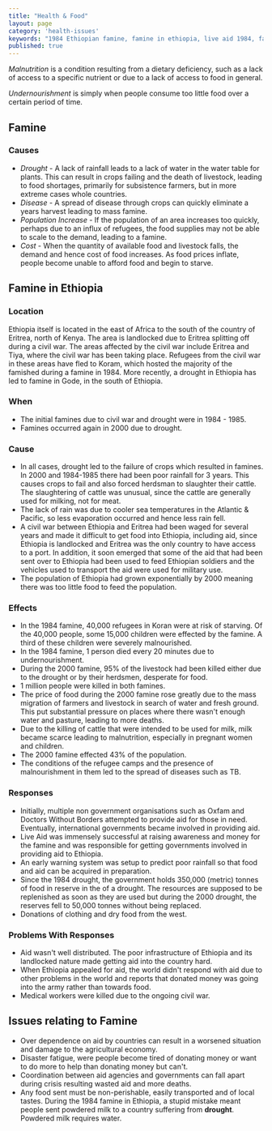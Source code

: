 ```yaml
---
title: "Health & Food"
layout: page
category: 'health-issues'
keywords: "1984 Ethiopian famine, famine in ethiopia, live aid 1984, famine in the world, famine in ethiopia 2000, 2000 famine"
published: true
---
```


*Malnutrition* is a condition resulting from a dietary deficiency, such as a lack of access to a specific nutrient or due to a lack of access to food in general. 

*Undernourishment* is simply when people consume too little food over a certain period of time.

## Famine

### Causes

- *Drought* - A lack of rainfall leads to a lack of water in the water table for plants. This can result in crops failing and the death of livestock, leading to food shortages, primarily for subsistence farmers, but in more extreme cases whole countries. 
- *Disease* - A spread of disease through crops can quickly eliminate a years harvest leading to mass famine.
- *Population Increase* - If the population of an area increases too quickly, perhaps due to an influx of refugees, the food supplies may not be able to scale to the demand, leading to a famine. 
- *Cost* - When the quantity of available food and livestock falls, the demand and hence cost of food increases. As food prices inflate, people become unable to afford food and begin to starve. 

## Famine in Ethiopia

### Location

Ethiopia itself is located in the east of Africa to the south of the country of Eritrea, north of Kenya. The area is landlocked due to Eritrea splitting off during a civil war. The areas affected by the civil war include Eritrea and Tiya, where the civil war has been taking place. Refugees from the civil war in these areas have fled to Koram, which hosted the majority of the famished during a famine in 1984. More recently, a drought in Ethiopia has led to famine in Gode, in the south of Ethiopia. 

### When

- The initial famines due to civil war and drought were in 1984 - 1985. 
- Famines occurred again in 2000 due to drought. 

### Cause

- In all cases, drought led to the failure of crops which resulted in famines. In 2000 and 1984-1985 there had been poor rainfall for 3 years. This causes crops to fail and also forced herdsman to slaughter their cattle. The slaughtering of cattle was unusual, since the cattle are generally used for milking, not for meat. 
- The lack of rain was due to cooler sea temperatures in the Atlantic & Pacific, so less evaporation occurred and hence less rain fell. 
- A civil war between Ethiopia and Eritrea had been waged for several years and made it difficult to get food into Ethiopia, including aid, since Ethiopia is landlocked and Eritrea was the only country to have access to a port. In addition, it soon emerged that some of the aid that had been sent over to Ethiopia had been used to feed Ethiopian soldiers and the vehicles used to transport the aid were used for military use. 
- The population of Ethiopia had grown exponentially by 2000 meaning there was too little food to feed the population. 

### Effects

- In the 1984 famine, 40,000 refugees in Koran were at risk of starving. Of the 40,000 people, some 15,000 children were effected by the famine. A third of these children were severely malnourished.
- In the 1984 famine, 1 person died every 20 minutes due to undernourishment. 
- During the 2000 famine, 95% of the livestock had been killed either due to the drought or by their herdsmen, desperate for food. 
- 1 million people were killed in both famines. 
- The price of food during the 2000 famine rose greatly due to the mass migration of farmers and livestock in search of water and fresh ground. This put substantial pressure on places where there wasn't enough water and pasture, leading to more deaths.
- Due to the killing of cattle that were intended to be used for milk, milk became scarce leading to malnutrition, especially in pregnant women and children. 
- The 2000 famine effected 43% of the population.
- The conditions of the refugee camps and the presence of malnourishment in them led to the spread of diseases such as TB. 

### Responses

- Initially, multiple non government organisations such as Oxfam and Doctors Without Borders attempted to provide aid for those in need. Eventually, international governments became involved in providing aid. 
- Live Aid was immensely successful at raising awareness and money for the famine and was responsible for getting governments involved in providing aid to Ethiopia. 
- An early warning system was setup to predict poor rainfall so that food and aid can be acquired in preparation. 
- Since the 1984 drought, the government holds 350,000 (metric) tonnes of food in reserve in the of a drought. The resources are supposed to be replenished as soon as they are used but during the 2000 drought, the reserves fell to 50,000 tonnes without being replaced. 
- Donations of clothing and dry food from the west. 

### Problems With Responses

- Aid wasn't well distributed. The poor infrastructure of Ethiopia and its landlocked nature made getting aid into the country hard. 
- When Ethiopia appealed for aid, the world didn't respond with aid due to other problems in the world and reports that donated money was going into the army rather than towards food.
- Medical workers were killed due to the ongoing civil war. 

## Issues relating to Famine

- Over dependence on aid by countries can result in a worsened situation and damage to the agricultural economy. 
- Disaster fatigue, were people become tired of donating money or want to do more to help than donating money but can't. 
- Coordination between aid agencies and governments can fall apart during crisis resulting wasted aid and more deaths.
- Any food sent must be non-perishable, easily transported and of local tastes. During the 1984 famine in Ethiopia, a stupid mistake meant people sent powdered milk to a country suffering from **drought**. Powdered milk requires water.  